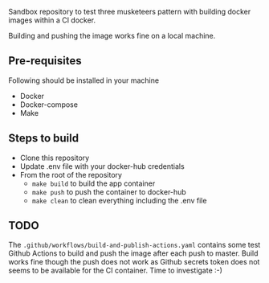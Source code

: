 Sandbox repository to test three musketeers pattern with building docker images within a CI docker.

Building and pushing the image works fine on a local machine.

## Pre-requisites ##
Following should be installed in your machine
- Docker
- Docker-compose
- Make

## Steps to build ##
- Clone this repository
- Update .env file with your docker-hub credentials
- From the root of the repository
  - ```make build``` to build the app container
  - ```make push```  to push the container to docker-hub
  - ```make clean``` to clean everything including the .env file

## TODO ##
  The ```.github/workflows/build-and-publish-actions.yaml``` contains some test Github Actions to build and push the image after each push to master.
  Build works fine though the push does not work as Github secrets token does not seems to be available for the CI container. Time to investigate :-)
